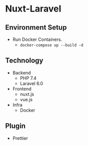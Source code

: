 # Nuxt-Laravel

## Environment Setup
  - Run Docker Containers.  
    - ``` docker-compose up --build -d ```
    
## Technology
  - Backend
    - PHP 7.4
    - Laravel 6.0
  - Frontend
    - nuxt.js
    - vue.js
  - Infra
    - Docker
    
## Plugin
  - Prettier
